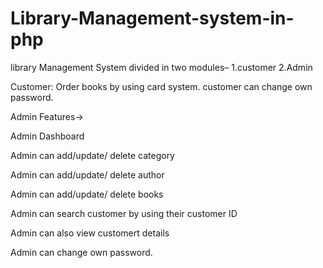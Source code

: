 # Library-Management-system-in-php
library Management System divided in two modules–
1.customer
2.Admin

Customer:
Order books by using card system.
customer can change own password.

Admin Features->

Admin Dashboard

Admin can add/update/ delete category

Admin can add/update/ delete author

Admin can add/update/ delete books

Admin can search customer by using their  customer ID

Admin can also view  customert details

Admin can change own password.
